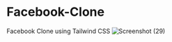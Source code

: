 # Facebook-Clone
Facebook Clone using Tailwind CSS
![Screenshot (29)](https://github.com/Sahdev-rajput/Facebook-Clone/assets/108891970/a8ec903d-7696-4e14-bd92-d17d59e50792)
